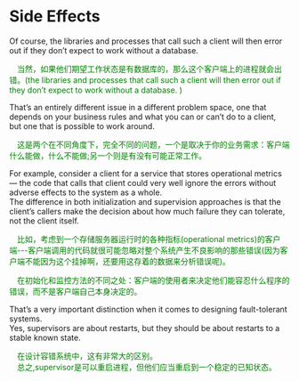 # Side Effects
Of course, the libraries and processes that call such a client will then error out if they don’t expect to work without a database.
<p></p> <font color="green">
&emsp;当然，如果他们期望工作状态是有数据库的，那么这个客户端上的进程就会出错。(the libraries and processes that call such a client will then error out if they don’t expect to work without a database. )
</font> <p></p>

That’s an entirely different issue in a different problem space, one that depends on your business rules and what you can or can’t do to a client, but one that is possible to work around.
<p></p> <font color="green">

&emsp;这是两个在不同角度下，完全不同的问题，一个是取决于你的业务需求：客户端什么能做，什么不能做;另一个则是有没有可能正常工作。
</font> <p></p>

 For example, consider a client for a service that stores operational metrics — the code that calls that client could very well ignore the errors without adverse effects to the system as a whole.<br>
 The difference in both initialization and supervision approaches is that the client’s callers make the decision about how much failure they can tolerate, not the client itself.
<p></p> <font color="green">

&emsp;比如，考虑到一个存储服务器运行时的各种指标(operational metrics)的客户端---客户端调用的代码就很可能忽略对整个系统产生不良影响的那些错误(因为客户端不能因为这个挂掉啊，还要用这存着的数据来分析错误呢)。<br>

&emsp;在初始化和监控方法的不同之处：客户端的使用者来决定他们能容忍什么程序的错误，而不是客户端自己本身决定的。
</font> <p></p>

That’s a very important distinction when it comes to designing fault-tolerant systems.<br>
Yes, supervisors are about restarts, but they should be about restarts to a stable known state.
<p></p> <font color="green">

&emsp;在设计容错系统中，这有非常大的区别。<br>
&emsp;总之,supervisor是可以重启进程，但他们应当重启到一个稳定的已知状态。
</font> <p></p>
